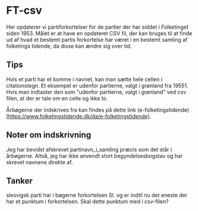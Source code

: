 # FT-csv
Her opdaterer vi partiforkortelser for de partier der har siddet i Folketinget siden 1953. 
Målet er at have en opdateret CSV fil, der kan bruges til at finde ud af hvad et bestemt partis forkortelse har været i en bestemt samling af folketings tidende, da disse kan ændre sig over tid.  


## Tips
Hvis et parti har et komme i navnet, kan man sætte hele cellen i citationstegn. Et eksempel er udenfor partierne, valgt i grønland fra 19551. Hvis man indtaster den som "udenfor partierne, valgt i grønland" ved csv filen, at der er tale om en celle og ikke to.

Årbøgerne der indskrives fra kan findes på dette link (e-folketingstidende)[https://www.folketingstidende.dk/da/e-folketingstidende].

## Noter om indskrivning
Jeg har bevidst afskrevet partinavn_i_samling præcis som det står i årbøgerne. Altså, jeg har ikke anvendt stort begyndelsesbogstav og har skrevet navnene direkte af.

## Tanker
slesvigsk parti har i bøgerne forkortelsen Sl. og er indtil nu det eneste der har et punktum i forkortelsen. Skal dette punktum med i csv-filen?
